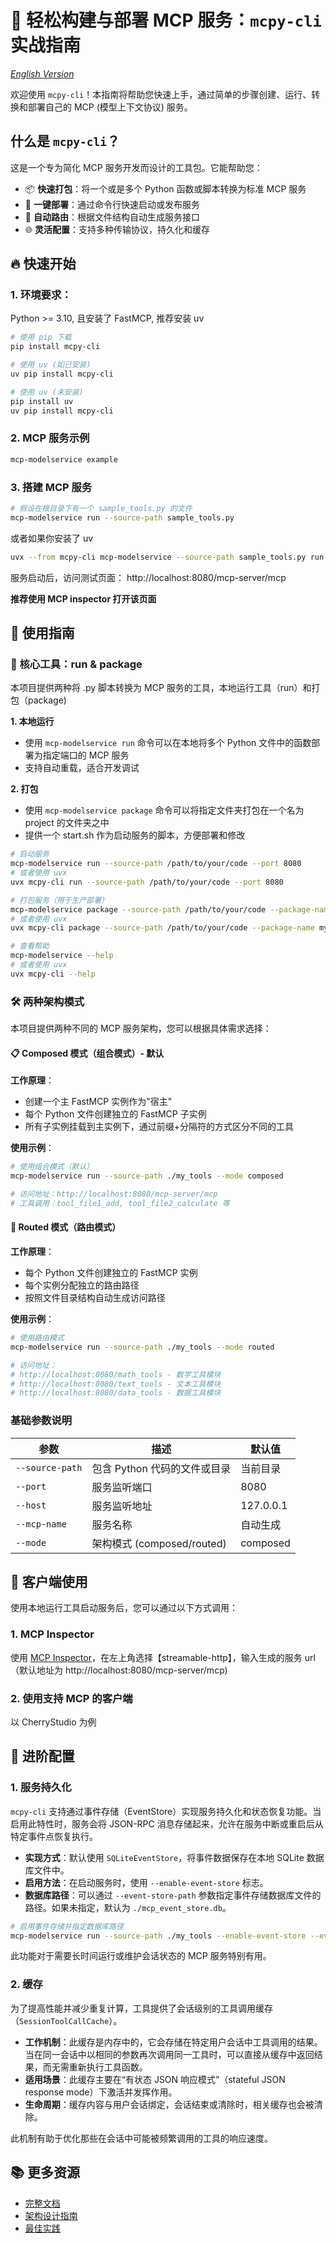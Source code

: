 # 🚀 轻松构建与部署 MCP 服务：`mcpy-cli` 实战指南

*[English Version](README.en.md)*

欢迎使用 `mcpy-cli`！本指南将帮助您快速上手，通过简单的步骤创建、运行、转换和部署自己的 MCP (模型上下文协议) 服务。


## 什么是 `mcpy-cli`？

这是一个专为简化 MCP 服务开发而设计的工具包。它能帮助您：
- 📦 **快速打包**：将一个或是多个 Python 函数或脚本转换为标准 MCP 服务
- 🚀 **一键部署**：通过命令行快速启动或发布服务
- 🔄 **自动路由**：根据文件结构自动生成服务接口
- 🌐 **灵活配置**：支持多种传输协议，持久化和缓存


## 🔥 快速开始

### 1. 环境要求：

Python >= 3.10, 且安装了 FastMCP, 推荐安装 uv

```bash
# 使用 pip 下载
pip install mcpy-cli

# 使用 uv (如已安装)
uv pip install mcpy-cli

# 使用 uv (未安装)
pip install uv
uv pip install mcpy-cli

```


### 2. MCP 服务示例

```bash
mcp-modelservice example
```

### 3. 搭建 MCP 服务

```bash
# 假设在根目录下有一个 sample_tools.py 的文件
mcp-modelservice run --source-path sample_tools.py
```

或者如果你安装了 uv

```bash
uvx --from mcpy-cli mcp-modelservice --source-path sample_tools.py run
```

服务启动后，访问测试页面： http://localhost:8080/mcp-server/mcp

**推荐使用 MCP inspector 打开该页面**

## 📖 使用指南

### 🔬 核心工具：run & package

本项目提供两种将 .py 脚本转换为 MCP 服务的工具，本地运行工具（run）和打包（package)

**1. 本地运行**

- 使用 `mcp-modelservice run` 命令可以在本地将多个 Python 文件中的函数部署为指定端口的 MCP 服务
- 支持自动重载，适合开发调试

**2. 打包**
- 使用 `mcp-modelservice package` 命令可以将指定文件夹打包在一个名为 project 的文件夹之中
- 提供一个 start.sh 作为启动服务的脚本，方便部署和修改

```bash
# 启动服务
mcp-modelservice run --source-path /path/to/your/code --port 8080
# 或者使用 uvx
uvx mcpy-cli run --source-path /path/to/your/code --port 8080

# 打包服务（用于生产部署）
mcp-modelservice package --source-path /path/to/your/code --package-name my-service
# 或者使用 uvx
uvx mcpy-cli package --source-path /path/to/your/code --package-name my-service

# 查看帮助
mcp-modelservice --help
# 或者使用 uvx
uvx mcpy-cli --help
```

### 🛠️ 两种架构模式

本项目提供两种不同的 MCP 服务架构，您可以根据具体需求选择：

#### 📋 Composed 模式（组合模式）- **默认**

**工作原理**：
- 创建一个主 FastMCP 实例作为"宿主"
- 每个 Python 文件创建独立的 FastMCP 子实例
- 所有子实例挂载到主实例下，通过前缀+分隔符的方式区分不同的工具

**使用示例**：
```bash
# 使用组合模式（默认）
mcp-modelservice run --source-path ./my_tools --mode composed

# 访问地址：http://localhost:8080/mcp-server/mcp
# 工具调用：tool_file1_add, tool_file2_calculate 等
```

#### 🔀 Routed 模式（路由模式）

**工作原理**：
- 每个 Python 文件创建独立的 FastMCP 实例
- 每个实例分配独立的路由路径
- 按照文件目录结构自动生成访问路径


**使用示例**：
```bash
# 使用路由模式
mcp-modelservice run --source-path ./my_tools --mode routed

# 访问地址：
# http://localhost:8080/math_tools - 数学工具模块
# http://localhost:8080/text_tools - 文本工具模块
# http://localhost:8080/data_tools - 数据工具模块
```

### 基础参数说明

| 参数          | 描述                         | 默认值          |
|---------------|------------------------------|-----------------|
| `--source-path` | 包含 Python 代码的文件或目录 | 当前目录        |
| `--port`       | 服务监听端口                 | 8080            |
| `--host`       | 服务监听地址                 | 127.0.0.1       |
| `--mcp-name`   | 服务名称                     | 自动生成        |
| `--mode`       | 架构模式 (composed/routed)    | composed        |


## 🤝 客户端使用

使用本地运行工具启动服务后，您可以通过以下方式调用：

### 1. MCP Inspector

使用 [MCP Inspector](https://github.com/modelcontextprotocol/inspector)，在左上角选择【streamable-http】，输入生成的服务 url （默认地址为 http://localhost:8080/mcp-server/mcp)

### 2. 使用支持 MCP 的客户端

以 CherryStudio 为例

## 🧀 进阶配置

### 1. 服务持久化

`mcpy-cli` 支持通过事件存储（EventStore）实现服务持久化和状态恢复功能。当启用此特性时，服务会将 JSON-RPC 消息存储起来，允许在服务中断或重启后从特定事件点恢复执行。

- **实现方式**：默认使用 `SQLiteEventStore`，将事件数据保存在本地 SQLite 数据库文件中。
- **启用方法**：在启动服务时，使用 `--enable-event-store` 标志。
- **数据库路径**：可以通过 `--event-store-path` 参数指定事件存储数据库文件的路径。如果未指定，默认为 `./mcp_event_store.db`。

```bash
# 启用事件存储并指定数据库路径
mcp-modelservice run --source-path ./my_tools --enable-event-store --event-store-path ./my_service_events.db
```

此功能对于需要长时间运行或维护会话状态的 MCP 服务特别有用。

### 2. 缓存

为了提高性能并减少重复计算，工具提供了会话级别的工具调用缓存（`SessionToolCallCache`）。

- **工作机制**：此缓存是内存中的，它会存储在特定用户会话中工具调用的结果。当在同一会话中以相同的参数再次调用同一工具时，可以直接从缓存中返回结果，而无需重新执行工具函数。
- **适用场景**：此缓存主要在“有状态 JSON 响应模式”（stateful JSON response mode）下激活并发挥作用。
- **生命周期**：缓存内容与用户会话绑定，会话结束或清除时，相关缓存也会被清除。

此机制有助于优化那些在会话中可能被频繁调用的工具的响应速度。

## 📚 更多资源

- [完整文档](docs/README.md)
- [架构设计指南](docs/architecture.md)
- [最佳实践](docs/best-practices.md)


